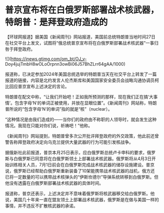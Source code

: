 # 普京宣布将在白俄罗斯部署战术核武器，特朗普：是拜登政府造成的

【环球网报道】据美国《新闻周刊》网站报道，美国前总统特朗普当地时间27日在社交平台上发文，试图将“俄总统普京宣布将在白俄罗斯部署战术核武器”一事归咎于拜登政府。

![](https://inews.gtimg.com/om_bt/OJ_v-
Doy4jujTmbH8wOLoOrpnn3owBi06J57BhZLrr64gAA/1000)

报道称，已决定参加2024年美国总统选举的特朗普当天在社交平台上转发了一篇报道的链接，内容是北约发言人伦杰斯库和美国国家安全委员会战略沟通协调员柯比回应普京宣布上述决定的言论。

特朗普在配文中称，“让我们开始吧！正如我所预测的那样，现在我们正在搞‘大事情’。包含字母‘N’的单词正被使用，并放在显眼位置”。《新闻周刊》网站称，特朗普所说的“包含字母‘N’的单词”指的就是“核”（nuclear）。

“这种情况是由我们造成的——当你们的政府由不称职的人领导时，就会发生这种情况。我现在只能对你们说，祈祷吧！”他称。

《新闻周刊》网站提到，特朗普曾多次公开批评拜登政府的外交政策，他此前还曾警告称拜登政府决定向乌克兰提供大量武器的行为可能引发核战争。

据俄新社此前报道，普京本月25日表示，应白俄罗斯总统卢卡申科的要求，俄罗斯与白俄罗斯已同意将在白俄罗斯领土上部署战术核武器。俄罗斯将从4月3日开始训练相关人员，7月1日前会在白俄罗斯完成战术核武器的储存设施建设。普京说，俄罗斯已经帮助白俄罗斯重新装备了10架能携带战术核武器的战机，俄方还已将一定数量的可以携带战术核弹头的“伊斯坎德尔”导弹系统转移到白俄罗斯。但他没有透露在白俄罗斯部署战术核武器的具体时间。

报道称，普京还表示，上述决定并不意味着俄罗斯将核武器移交给白俄罗斯。他说，美国几十年来一直在盟友领土上部署战术核武器，俄罗斯是在做与美国一样的事情，并不违反不扩散核武器的承诺。


